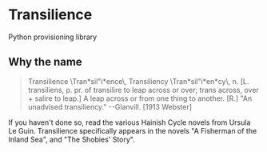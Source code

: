 # Transilience

Python provisioning library


## Why the name

> Transilience \\Tran\*sil"i\*ence\\, Transiliency \\Tran\*sil"i\*en\*cy\\,
>    n. [L. transiliens, p. pr. of transilire to leap across or
>    over; trans across, over + salire to leap.]
>    A leap across or from one thing to another. [R.] "An
>    unadvised transiliency." --Glanvill.
>    [1913 Webster]

If you haven't done so, read the various Hainish Cycle novels from Ursula Le
Guin. Transilience specifically appears in the novels "A Fisherman of the
Inland Sea", and "The Shobies' Story".

